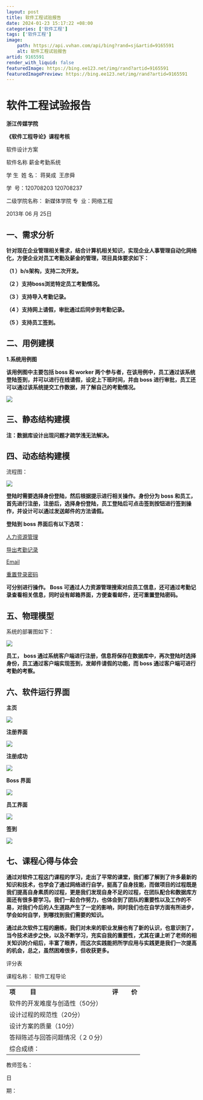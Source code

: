 ```yaml
---
layout: post
title: 软件工程试验报告
date: 2024-01-23 15:17:22 +08:00
categories: ['软件工程']
tags: ['软件工程']
image:
    path: https://api.vvhan.com/api/bing?rand=sj&artid=9165591
    alt: 软件工程试验报告
artid: 9165591
render_with_liquid: false
featuredImage: https://bing.ee123.net/img/rand?artid=9165591
featuredImagePreview: https://bing.ee123.net/img/rand?artid=9165591
---
```


# 软件工程试验报告

**浙江传媒学院**

**《软件工程导论》课程考核**

软件设计方案

软件名称
薪金考勤系统

学 生  姓 名：
蒋昊成  王彦舜

学  号：120708203
120708237

二级学院名称：
新媒体学院
专  业：网络工程

2013年 06 月 25日

## 一、需求分析

**针对现在企业管理相关需求，结合计算机相关知识，实现企业人事管理自动化网络化，方便企业对员工考勤及薪金的管理，项目具体要求如下：**

**（1
）b/s架构，支持二次开发。**

**（2
）支持boss浏览特定员工考勤情况。**

**（3
）支持导入考勤记录。**

**（4
）支持网上请假，审批通过后同步到考勤记录。**

**（5
）支持员工签到。**

## 二、用例建模

**1.系统用例图**

**该用例图中主要包括
boss
和
worker
两个参与者，在该用例中，员工通过该系统登陆签到，并可以进行在线请假，设定上下班时间，并由
boss
进行审批，员工还可以通过该系统提交工作数据，并了解自己的考勤情况。**

![](https://img-blog.csdn.net/20130624215757828?watermark/2/text/aHR0cDovL2Jsb2cuY3Nkbi5uZXQvdTAxMDA0NDE2Mw==/font/5a6L5L2T/fontsize/400/fill/I0JBQkFCMA==/dissolve/70/gravity/Center)

## 三、静态结构建模

**注：数据库设计出现问题才疏学浅无法解决。**

## 四、动态结构建模

流程图：

![](https://img-blog.csdn.net/20130624215803343?watermark/2/text/aHR0cDovL2Jsb2cuY3Nkbi5uZXQvdTAxMDA0NDE2Mw==/font/5a6L5L2T/fontsize/400/fill/I0JBQkFCMA==/dissolve/70/gravity/Center)

**登陆时需要选择身份登陆，然后根据提示进行相关操作。身份分为
boss
和员工，首先进行注册，注册后，选择身份登陆，员工登陆后可点击签到按钮进行签到操作，并设计可以通过发送邮件的方法请假。**

**登陆到
boss
界面后有以下选项：**

[人力资源管理](http://localhost:1362/w/Boss/HR.aspx)

[导出考勤记录](http://localhost:1362/w/Boss/note.aspx)

[Email](http://localhost:1362/w/Boss/Email.aspx)

[重置登录密码](http://localhost:1362/w/Boss/Resetpassword.aspx)

**可分别进行操作。
Boss
可通过人力资源管理搜索对应员工信息，还可通过考勤记录查看相关信息，同时设有邮箱界面，方便查看邮件，还可重置登陆密码。**

## 五、物理模型

系统的部署图如下：

![](https://img-blog.csdn.net/20130624221014453?watermark/2/text/aHR0cDovL2Jsb2cuY3Nkbi5uZXQvdTAxMDA0NDE2Mw==/font/5a6L5L2T/fontsize/400/fill/I0JBQkFCMA==/dissolve/70/gravity/Center)

**员工，**
**boss
通过系统客户端进行注册，信息将保存在数据库中，再次登陆时选择身份，员工通过客户端实现签到，发邮件请假的功能，而
boss
通过客户端可进行考勤的考察。**

## 六、软件运行界面

**主页**

![](https://img-blog.csdn.net/20130624215808640?watermark/2/text/aHR0cDovL2Jsb2cuY3Nkbi5uZXQvdTAxMDA0NDE2Mw==/font/5a6L5L2T/fontsize/400/fill/I0JBQkFCMA==/dissolve/70/gravity/Center)

**注册界面**

**![](https://img-blog.csdn.net/20130624215852546?watermark/2/text/aHR0cDovL2Jsb2cuY3Nkbi5uZXQvdTAxMDA0NDE2Mw==/font/5a6L5L2T/fontsize/400/fill/I0JBQkFCMA==/dissolve/70/gravity/Center)**

**注册成功**

![](https://img-blog.csdn.net/20130624215859406?watermark/2/text/aHR0cDovL2Jsb2cuY3Nkbi5uZXQvdTAxMDA0NDE2Mw==/font/5a6L5L2T/fontsize/400/fill/I0JBQkFCMA==/dissolve/70/gravity/Center)

**Boss
界面**

![](https://img-blog.csdn.net/20130624215903171?watermark/2/text/aHR0cDovL2Jsb2cuY3Nkbi5uZXQvdTAxMDA0NDE2Mw==/font/5a6L5L2T/fontsize/400/fill/I0JBQkFCMA==/dissolve/70/gravity/Center)

**员工界面**

![](https://img-blog.csdn.net/20130624220315296?watermark/2/text/aHR0cDovL2Jsb2cuY3Nkbi5uZXQvdTAxMDA0NDE2Mw==/font/5a6L5L2T/fontsize/400/fill/I0JBQkFCMA==/dissolve/70/gravity/Center)

**签到**

![](https://img-blog.csdn.net/20130624220400015?watermark/2/text/aHR0cDovL2Jsb2cuY3Nkbi5uZXQvdTAxMDA0NDE2Mw==/font/5a6L5L2T/fontsize/400/fill/I0JBQkFCMA==/dissolve/70/gravity/Center)

## 七、课程心得与体会

**通过对软件工程这门课程的学习，走出了平常的课堂，我们都了解到了许多最新的知识和技术，也学会了通过网络进行自学，挺高了自身技能，而做项目的过程既是我们提高自身素质的过程，更是我们发现自身不足的过程，在团队配合和数据库方面还有很多要学习。我们一起合作努力，也体会到了团队的重要性以及工作的不易，对我们今后的人生道路产生了一定的影响，同时我们也在自学方面有所进步，学会如何自学，到哪找到我们需要的知识。**

**通过此次软件工程的磨练，我们对未来的职业发展也有了新的认识，也意识到了，当今技术进步之快，以及不断学习，充实自我的重要性，尤其在课上听了老师的相关知识的介绍后，丰富了眼界，而这次实践能把所学应用与实践更是我们一次提高的机会，总之，虽然困难很多，但收获更多。**

评分表

课程名称：
软件工程导论

|  |  |
| --- | --- |
| **项         目** | **评        价** |
| 软件的开发难度与创造性（50分） |  |
| 设计过程的规范性（20分） |  |
| 设计方案的质量（10分） |  |
| 答辩陈述与回答问题情况（２０分） |  |
| 综合成绩： |  |

教师签名：

日

期：